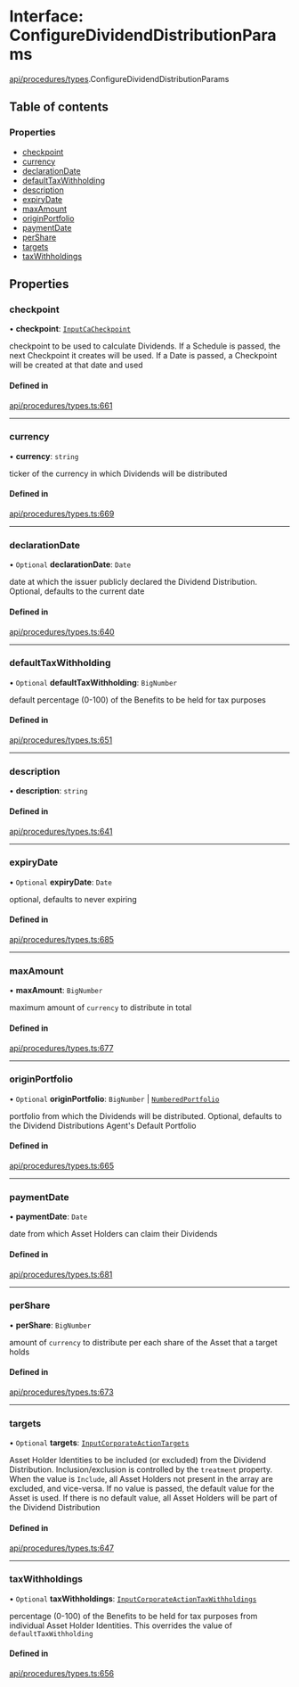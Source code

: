 # Interface: ConfigureDividendDistributionParams

[api/procedures/types](../wiki/api.procedures.types).ConfigureDividendDistributionParams

## Table of contents

### Properties

- [checkpoint](../wiki/api.procedures.types.ConfigureDividendDistributionParams#checkpoint)
- [currency](../wiki/api.procedures.types.ConfigureDividendDistributionParams#currency)
- [declarationDate](../wiki/api.procedures.types.ConfigureDividendDistributionParams#declarationdate)
- [defaultTaxWithholding](../wiki/api.procedures.types.ConfigureDividendDistributionParams#defaulttaxwithholding)
- [description](../wiki/api.procedures.types.ConfigureDividendDistributionParams#description)
- [expiryDate](../wiki/api.procedures.types.ConfigureDividendDistributionParams#expirydate)
- [maxAmount](../wiki/api.procedures.types.ConfigureDividendDistributionParams#maxamount)
- [originPortfolio](../wiki/api.procedures.types.ConfigureDividendDistributionParams#originportfolio)
- [paymentDate](../wiki/api.procedures.types.ConfigureDividendDistributionParams#paymentdate)
- [perShare](../wiki/api.procedures.types.ConfigureDividendDistributionParams#pershare)
- [targets](../wiki/api.procedures.types.ConfigureDividendDistributionParams#targets)
- [taxWithholdings](../wiki/api.procedures.types.ConfigureDividendDistributionParams#taxwithholdings)

## Properties

### checkpoint

• **checkpoint**: [`InputCaCheckpoint`](../wiki/api.entities.Asset.Checkpoints.types#inputcacheckpoint)

checkpoint to be used to calculate Dividends. If a Schedule is passed, the next Checkpoint it creates will be used.
  If a Date is passed, a Checkpoint will be created at that date and used

#### Defined in

[api/procedures/types.ts:661](https://github.com/PolymeshAssociation/polymesh-sdk/blob/e978aefd/src/api/procedures/types.ts#L661)

___

### currency

• **currency**: `string`

ticker of the currency in which Dividends will be distributed

#### Defined in

[api/procedures/types.ts:669](https://github.com/PolymeshAssociation/polymesh-sdk/blob/e978aefd/src/api/procedures/types.ts#L669)

___

### declarationDate

• `Optional` **declarationDate**: `Date`

date at which the issuer publicly declared the Dividend Distribution. Optional, defaults to the current date

#### Defined in

[api/procedures/types.ts:640](https://github.com/PolymeshAssociation/polymesh-sdk/blob/e978aefd/src/api/procedures/types.ts#L640)

___

### defaultTaxWithholding

• `Optional` **defaultTaxWithholding**: `BigNumber`

default percentage (0-100) of the Benefits to be held for tax purposes

#### Defined in

[api/procedures/types.ts:651](https://github.com/PolymeshAssociation/polymesh-sdk/blob/e978aefd/src/api/procedures/types.ts#L651)

___

### description

• **description**: `string`

#### Defined in

[api/procedures/types.ts:641](https://github.com/PolymeshAssociation/polymesh-sdk/blob/e978aefd/src/api/procedures/types.ts#L641)

___

### expiryDate

• `Optional` **expiryDate**: `Date`

optional, defaults to never expiring

#### Defined in

[api/procedures/types.ts:685](https://github.com/PolymeshAssociation/polymesh-sdk/blob/e978aefd/src/api/procedures/types.ts#L685)

___

### maxAmount

• **maxAmount**: `BigNumber`

maximum amount of `currency` to distribute in total

#### Defined in

[api/procedures/types.ts:677](https://github.com/PolymeshAssociation/polymesh-sdk/blob/e978aefd/src/api/procedures/types.ts#L677)

___

### originPortfolio

• `Optional` **originPortfolio**: `BigNumber` \| [`NumberedPortfolio`](../wiki/api.entities.NumberedPortfolio.NumberedPortfolio)

portfolio from which the Dividends will be distributed. Optional, defaults to the Dividend Distributions Agent's Default Portfolio

#### Defined in

[api/procedures/types.ts:665](https://github.com/PolymeshAssociation/polymesh-sdk/blob/e978aefd/src/api/procedures/types.ts#L665)

___

### paymentDate

• **paymentDate**: `Date`

date from which Asset Holders can claim their Dividends

#### Defined in

[api/procedures/types.ts:681](https://github.com/PolymeshAssociation/polymesh-sdk/blob/e978aefd/src/api/procedures/types.ts#L681)

___

### perShare

• **perShare**: `BigNumber`

amount of `currency` to distribute per each share of the Asset that a target holds

#### Defined in

[api/procedures/types.ts:673](https://github.com/PolymeshAssociation/polymesh-sdk/blob/e978aefd/src/api/procedures/types.ts#L673)

___

### targets

• `Optional` **targets**: [`InputCorporateActionTargets`](../wiki/types#inputcorporateactiontargets)

Asset Holder Identities to be included (or excluded) from the Dividend Distribution. Inclusion/exclusion is controlled by the `treatment`
  property. When the value is `Include`, all Asset Holders not present in the array are excluded, and vice-versa. If no value is passed,
  the default value for the Asset is used. If there is no default value, all Asset Holders will be part of the Dividend Distribution

#### Defined in

[api/procedures/types.ts:647](https://github.com/PolymeshAssociation/polymesh-sdk/blob/e978aefd/src/api/procedures/types.ts#L647)

___

### taxWithholdings

• `Optional` **taxWithholdings**: [`InputCorporateActionTaxWithholdings`](../wiki/types#inputcorporateactiontaxwithholdings)

percentage (0-100) of the Benefits to be held for tax purposes from individual Asset Holder Identities.
  This overrides the value of `defaultTaxWithholding`

#### Defined in

[api/procedures/types.ts:656](https://github.com/PolymeshAssociation/polymesh-sdk/blob/e978aefd/src/api/procedures/types.ts#L656)
